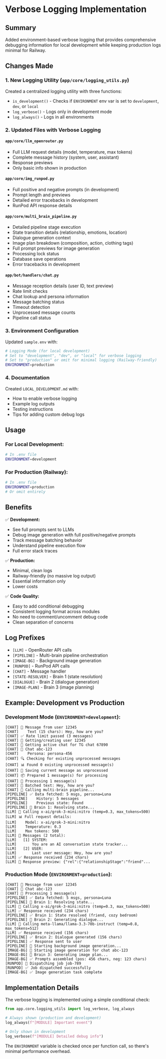 # Verbose Logging Implementation

## Summary

Added environment-based verbose logging that provides comprehensive debugging information for local development while keeping production logs minimal for Railway.

## Changes Made

### 1. New Logging Utility (`app/core/logging_utils.py`)

Created a centralized logging utility with three functions:

- `is_development()` - Checks if `ENVIRONMENT` env var is set to `development`, `dev`, or `local`
- `log_verbose()` - Logs only in development mode
- `log_always()` - Logs in all environments

### 2. Updated Files with Verbose Logging

#### `app/core/llm_openrouter.py`

- Full LLM request details (model, temperature, max tokens)
- Complete message history (system, user, assistant)
- Response previews
- Only basic info shown in production

#### `app/core/img_runpod.py`

- Full positive and negative prompts (in development)
- Prompt length and previews
- Detailed error tracebacks in development
- RunPod API response details

#### `app/core/multi_brain_pipeline.py`

- Detailed pipeline stage execution
- State transition details (relationship, emotions, location)
- Dialogue generation context
- Image plan breakdown (composition, action, clothing tags)
- Full prompt previews for image generation
- Processing lock status
- Database save operations
- Error tracebacks in development

#### `app/bot/handlers/chat.py`

- Message reception details (user ID, text preview)
- Rate limit checks
- Chat lookup and persona information
- Message batching status
- Timeout detection
- Unprocessed message counts
- Pipeline call status

### 3. Environment Configuration

Updated `sample.env` with:

```bash
# Logging Mode (for local development)
# Set to "development", "dev", or "local" for verbose logging
# Set to "production" or omit for minimal logging (Railway-friendly)
ENVIRONMENT=production
```

### 4. Documentation

Created `LOCAL_DEVELOPMENT.md` with:

- How to enable verbose logging
- Example log outputs
- Testing instructions
- Tips for adding custom debug logs

## Usage

### For Local Development:

```bash
# In .env file
ENVIRONMENT=development
```

### For Production (Railway):

```bash
# In .env file
ENVIRONMENT=production
# Or omit entirely
```

## Benefits

✅ **Development:**

- See full prompts sent to LLMs
- Debug image generation with full positive/negative prompts
- Track message batching behavior
- Understand pipeline execution flow
- Full error stack traces

✅ **Production:**

- Minimal, clean logs
- Railway-friendly (no massive log output)
- Essential information only
- Lower costs

✅ **Code Quality:**

- Easy to add conditional debugging
- Consistent logging format across modules
- No need to comment/uncomment debug code
- Clean separation of concerns

## Log Prefixes

- `[LLM]` - OpenRouter API calls
- `[PIPELINE]` - Multi-brain pipeline orchestration
- `[IMAGE-BG]` - Background image generation
- `[RUNPOD]` - RunPod API calls
- `[CHAT]` - Message handler
- `[STATE-RESOLVER]` - Brain 1 (state resolution)
- `[DIALOGUE]` - Brain 2 (dialogue generation)
- `[IMAGE-PLAN]` - Brain 3 (image planning)

## Example: Development vs Production

### Development Mode (`ENVIRONMENT=development`):

```
[CHAT] 📨 Message from user 12345
[CHAT]    Text (15 chars): Hey, how are you?
[CHAT] ✅ Rate limit passed (3 messages)
[CHAT] 👤 Getting/creating user 12345
[CHAT] 💬 Getting active chat for TG chat 67890
[CHAT] 💬 Chat abc-123
[CHAT]    Persona: persona-456
[CHAT] 🔍 Checking for existing unprocessed messages
[CHAT] 📊 Found 0 existing unprocessed message(s)
[CHAT] 💾 Saving current message as unprocessed
[CHAT] 📦 Prepared 1 message(s) for processing
[CHAT] 🚀 Processing 1 message(s)
[CHAT] 📝 Batched text: Hey, how are you?
[CHAT] 🧠 Calling multi-brain pipeline...
[PIPELINE] ✅ Data fetched: 5 msgs, persona=Luna
[PIPELINE]    History: 5 messages
[PIPELINE]    Previous state: Found
[PIPELINE] 🧠 Brain 1: Resolving state...
[LLM] 🤖 Calling x-ai/grok-3-mini:nitro (temp=0.3, max_tokens=500)
[LLM] 📊 Full request details:
[LLM]    Model: x-ai/grok-3-mini:nitro
[LLM]    Temperature: 0.3
[LLM]    Max tokens: 500
[LLM] 💬 Messages (2 total):
[LLM]   [1] SYSTEM:
[LLM]       You are an AI conversation state tracker...
[LLM]   [2] USER:
[LLM]       Last user message: Hey, how are you?
[LLM] ✅ Response received (234 chars)
[LLM] 📝 Response preview: {"rel":{"relationshipStage":"friend"...
```

### Production Mode (`ENVIRONMENT=production`):

```
[CHAT] 📨 Message from user 12345
[CHAT] 💬 Chat abc-123
[CHAT] 🚀 Processing 1 message(s)
[PIPELINE] ✅ Data fetched: 5 msgs, persona=Luna
[PIPELINE] 🧠 Brain 1: Resolving state...
[LLM] 🤖 Calling x-ai/grok-3-mini:nitro (temp=0.3, max_tokens=500)
[LLM] ✅ Response received (234 chars)
[PIPELINE] ✅ Brain 1: State resolved (friend, cozy bedroom)
[PIPELINE] 🧠 Brain 2: Generating dialogue...
[LLM] 🤖 Calling meta-llama/llama-3.3-70b-instruct (temp=0.8, max_tokens=512)
[LLM] ✅ Response received (156 chars)
[PIPELINE] ✅ Brain 2: Dialogue generated (156 chars)
[PIPELINE] ✅ Response sent to user
[PIPELINE] 🎨 Starting background image generation...
[IMAGE-BG] 🎨 Starting image generation for chat abc-123
[IMAGE-BG] 🧠 Brain 3: Generating image plan...
[IMAGE-BG] ✅ Prompts assembled (pos: 456 chars, neg: 123 chars)
[RUNPOD] 🚀 Dispatching job job-789
[RUNPOD] ✅ Job dispatched successfully
[IMAGE-BG] ✅ Image generation task complete
```

## Implementation Details

The verbose logging is implemented using a simple conditional check:

```python
from app.core.logging_utils import log_verbose, log_always

# Always shown (production and development)
log_always(f"[MODULE] Important event")

# Only shown in development
log_verbose(f"[MODULE] Detailed debug info")
```

The `ENVIRONMENT` variable is checked once per function call, so there's minimal performance overhead.

